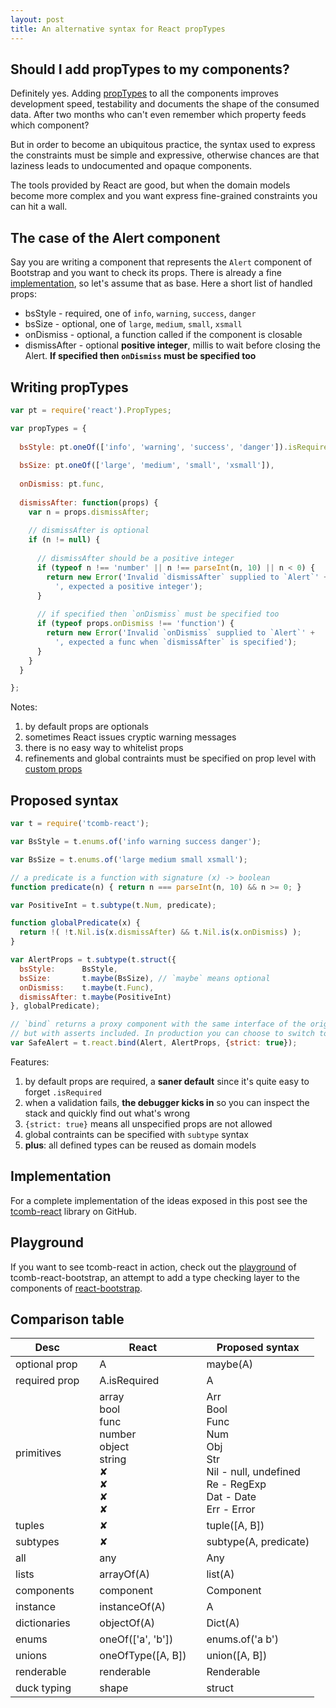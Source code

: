 ```yaml
---
layout: post
title: An alternative syntax for React propTypes
---
```


## Should I add propTypes to my components?

Definitely yes. Adding [propTypes](http://facebook.github.io/react/docs/reusable-components.html) to all the components improves development speed, testability and documents the shape of the consumed data. After two months who can't even remember which property feeds which component?

But in order to become an ubiquitous practice, the syntax used to express the constraints must
be simple and expressive, otherwise chances are that laziness leads to undocumented and opaque components.

The tools provided by React are good, but when the domain models become more complex and you want express
fine-grained constraints you can hit a wall.

## The case of the Alert component

Say you are writing a component that represents the `Alert` component of Bootstrap and you want to check its props.
There is already a fine [implementation](http://react-bootstrap.github.io), so let's assume that as base. Here a short list of handled props:

- bsStyle - required, one of `info`, `warning`, `success`, `danger`
- bsSize - optional, one of `large`, `medium`, `small`, `xsmall`
- onDismiss - optional, a function called if the component is closable
- dismissAfter - optional **positive integer**, millis to wait before closing the Alert. **If specified then `onDismiss` must be specified too**


## Writing propTypes

```javascript
var pt = require('react').PropTypes;

var propTypes = {
  
  bsStyle: pt.oneOf(['info', 'warning', 'success', 'danger']).isRequired,
  
  bsSize: pt.oneOf(['large', 'medium', 'small', 'xsmall']),
  
  onDismiss: pt.func,
  
  dismissAfter: function(props) {
    var n = props.dismissAfter;
    
    // dismissAfter is optional
    if (n != null) {
      
      // dismissAfter should be a positive integer
      if (typeof n !== 'number' || n !== parseInt(n, 10) || n < 0) {
        return new Error('Invalid `dismissAfter` supplied to `Alert`' + 
          ', expected a positive integer');
      }
      
      // if specified then `onDismiss` must be specified too
      if (typeof props.onDismiss !== 'function') {
        return new Error('Invalid `onDismiss` supplied to `Alert`' + 
          ', expected a func when `dismissAfter` is specified');
      }
    }
  }

};
```

Notes:

1. by default props are optionals
2. sometimes React issues cryptic warning messages
3. there is no easy way to whitelist props
4. refinements and global contraints must be specified on prop level with [custom props](http://facebook.github.io/react/docs/reusable-components.html)

## Proposed syntax

```js
var t = require('tcomb-react');

var BsStyle = t.enums.of('info warning success danger');

var BsSize = t.enums.of('large medium small xsmall');

// a predicate is a function with signature (x) -> boolean
function predicate(n) { return n === parseInt(n, 10) && n >= 0; }

var PositiveInt = t.subtype(t.Num, predicate);

function globalPredicate(x) {
  return !( !t.Nil.is(x.dismissAfter) && t.Nil.is(x.onDismiss) );
}

var AlertProps = t.subtype(t.struct({
  bsStyle:      BsStyle,
  bsSize:       t.maybe(BsSize), // `maybe` means optional
  onDismiss:    t.maybe(t.Func),
  dismissAfter: t.maybe(PositiveInt)
}, globalPredicate);

// `bind` returns a proxy component with the same interface of the original component 
// but with asserts included. In production you can choose to switch to the original one
var SafeAlert = t.react.bind(Alert, AlertProps, {strict: true});
```

Features:

1. by default props are required, a **saner default** since it's quite easy to forget `.isRequired`
2. when a validation fails, **the debugger kicks in** so you can inspect the stack and quickly find out what's wrong
3. `{strict: true}` means all unspecified props are not allowed
4. global contraints can be specified with `subtype` syntax
5. **plus**: all defined types can be reused as domain models

## Implementation

For a complete implementation of the ideas exposed in this post see the [tcomb-react](https://github.com/gcanti/tcomb-react) library on GitHub.

## Playground

If you want to see tcomb-react in action, check out the [playground](http://gcanti.github.io/resources/tcomb-react-bootstrap/playground/playground.html) of tcomb-react-bootstrap, an attempt to add a type checking layer to the components of [react-bootstrap](http://react-bootstrap.github.io/).

## Comparison table

<table class="table">
  <thead>
    <th>Desc<th>
    <th>React<th>
    <th>Proposed syntax</th>
  </thead>
  <tbody>
    <tr>
      <td>optional prop<td>
      <td>A<td>
      <td>maybe(A)</td>
    </tr>
    <tr>
      <td>required prop<td>
      <td>A.isRequired<td>
      <td>A</td>
    </tr>
    <tr>
      <td>primitives<td>
      <td>
        array<br/>
        bool<br/>
        func<br/>
        number<br/>
        object<br/>
        string<br/>
        &#10008;<br/>
        &#10008;<br/>
        &#10008;<br/>
        &#10008;<br/>
      <td>
      <td>
        Arr<br/>
        Bool<br/>
        Func<br/>
        Num<br/>
        Obj<br/>
        Str<br/>
        Nil - <span class="text-muted">null, undefined</span><br/>
        Re - <span class="text-muted">RegExp</span><br/>
        Dat - <span class="text-muted">Date</span><br/>
        Err - <span class="text-muted">Error</span><br/>
      </td>
    </tr>
    <tr>
      <td>tuples<td>
      <td>&#10008;<td>
      <td>tuple([A, B])</td>
    </tr>
    <tr class="success">
      <td>subtypes<td>
      <td>&#10008;<td>
      <td>subtype(A, predicate)</td>
    </tr>
    <tr>
      <td>all<td>
      <td>any<td>
      <td>Any</td>
    </tr>
    <tr>
      <td>lists<td>
      <td>arrayOf(A)<td>
      <td>list(A)</td>
    </tr>
    <tr>
      <td>components<td>
      <td>component<td>
      <td>Component</td>
    </tr>
    <tr>
      <td>instance<td>
      <td>instanceOf(A)<td>
      <td>A</td>
    </tr>
    <tr>
      <td>dictionaries<td>
      <td>objectOf(A)<td>
      <td>Dict(A)</td>
    </tr>
    <tr>
      <td>enums<td>
      <td>oneOf(['a', 'b'])<td>
      <td>enums.of('a b')</td>
    </tr>
    <tr>
      <td>unions<td>
      <td>oneOfType([A, B])<td>
      <td>union([A, B])</td>
    </tr>
    <tr>
      <td>renderable<td>
      <td>renderable<td>
      <td>Renderable</td>
    </tr>
    <tr>
      <td>duck typing<td>
      <td>shape<td>
      <td>struct</td>
    </tr>
  </tbody>
</table>

